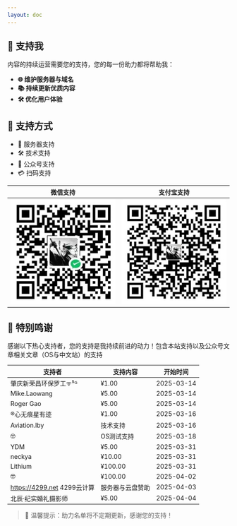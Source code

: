 ```yaml
---
layout: doc
---
```

## 💝 支持我

内容的持续运营需要您的支持，您的每一份助力都将帮助我：

- **🌐 维护服务器与域名**  
- **📚 持续更新优质内容**  
- **🛠️ 优化用户体验**  

## 🎯 支持方式
- 💾 服务器支持
- 🛠️ 技术支持
- 📱 公众号支持
- 💳 扫码支持

| 微信支持 | 支付宝支持 |
|----------|------------|
| ![微信](./images/WeChat_Pay.jpg) | ![支付宝](./images/Ali_Pay.jpg) |

## 🙏 特别鸣谢

感谢以下热心支持者，您的支持是我持续前进的动力！包含本站支持以及公众号文章相关文章（OS与中文站）的支持

| 支持者   | 支持内容 | 开始时间   |
|----------|----------|------------|
|肇庆新荣昌环保罗工ᯤ⁵ᴳ  | ¥1.00  | 2025-03-14 |
|Mike.Laowang  | ¥5.00  | 2025-03-14 |
|Roger Gao  | ¥5.00  | 2025-03-14 |
|®心无痕星有迹  | ¥1.00  | 2025-03-16 |
|Aviation.lby|技术支持|2025-03-16|
|🤓|OS测试支持|2025-03-18|
|YDM  | ¥5.00  | 2025-03-31 |
|neckya  | ¥10.00  | 2025-03-31 |
| Lithium  | ¥100.00  | 2025-03-31 |
|🤓| ¥100.00  | 2025-04-02 |
|https://4299.net 4299云计算|服务器与云盘赞助|2025-04-03|
|北辰·纪实婚礼摄影师  | ¥5.00  | 2025-04-04 |

> 📌 温馨提示：助力名单将不定期更新，感谢您的支持！